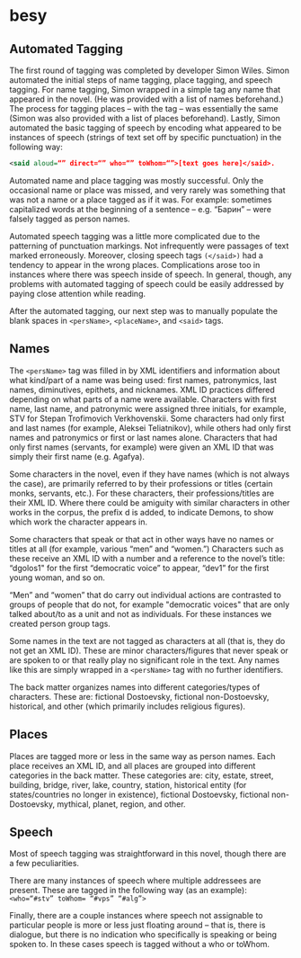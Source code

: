 # besy

## Automated Tagging

The first round of tagging was completed by developer Simon Wiles. Simon automated the initial steps of name tagging, place tagging, and speech tagging. For name tagging, Simon wrapped in a simple <persName> tag any name that appeared in the novel. (He was provided with a list of names beforehand.) The process for tagging places – with the <placeName> tag – was essentially the same (Simon was also provided with a list of places beforehand). Lastly, Simon automated the basic tagging of speech by encoding what appeared to be instances of speech (strings of text set off by specific punctuation) in the following way: 

```xml
<said aloud=“” direct=“” who=“” toWhom=“”>[text goes here]</said>.
```

Automated name and place tagging was mostly successful. Only the occasional name or place was missed, and very rarely was something that was not a name or a place tagged as if it was. For example: sometimes capitalized words at the beginning of a sentence – e.g. “Барин” – were falsely tagged as person names.

Automated speech tagging was a little more complicated due to the patterning of punctuation markings. Not infrequently were passages of text marked erroneously. Moreover, closing speech tags ```(</said>)``` had a tendency to appear in the wrong places. Complications arose too in instances where there was speech inside of speech. In general, though, any problems with automated tagging of speech could be easily addressed by paying close attention while reading. 

After the automated tagging, our next step was to manually populate the blank spaces in ```<persName>```, ```<placeName>```, and ```<said>``` tags.

## Names

The ```<persName>``` tag was filled in by XML identifiers and information about what kind/part of a name was being used: first names, patronymics, last names, diminutives, epithets, and nicknames. XML ID practices differed depending on what parts of a name were available. Characters with first name, last name, and patronymic were assigned three initials, for example, STV for Stepan Trofimovich Verkhovenskii. Some characters had only first and last names (for example, Aleksei Teliatnikov), while others had only first names and patronymics or first or last names alone. Characters that had only first names (servants, for example) were given an XML ID that was simply their first name (e.g. Agafya). 

Some characters in the novel, even if they have names (which is not always the case), are primarily referred to by their professions or titles (certain monks, servants, etc.). For these characters, their professions/titles are their XML ID. Where there could be amiguity with similar characters in other works in the corpus, the prefix d is added, to indicate Demons, to show which work the character appears in. 

Some characters that speak or that act in other ways have no names or titles at all (for example, various “men” and “women.”) Characters such as these receive an XML ID with a number and a reference to the novel’s title: “dgolos1" for the first “democratic voice” to appear, “dev1” for the first young woman, and so on.

“Men” and “women” that do carry out individual actions are contrasted to groups of people that do not, for example "democratic voices" that are only talked about/to as a unit and not as individuals. For these instances we created person group tags. 

Some names in the text are not tagged as characters at all (that is, they do not get an XML ID). These are minor characters/figures that never speak or are spoken to or that really play no significant role in the text. Any names like this are simply wrapped in a ```<persName>``` tag with no further identifiers. 

The back matter organizes names into different categories/types of characters. These are: fictional Dostoevsky, fictional non-Dostoevsky, historical, and other (which primarily includes religious figures). 

## Places

Places are tagged more or less in the same way as person names. Each place receives an XML ID, and all places are grouped into different categories in the back matter. These categories are: city, estate, street, building, bridge, river, lake, country, station, historical entity (for states/countries no longer in existence), fictional Dostoevsky, fictional non-Dostoevsky, mythical, planet, region, and other. 

## Speech

Most of speech tagging was straightforward in this novel, though there are a few peculiarities. 

There are many instances of speech where multiple addressees are present. These are tagged in the following way (as an example): ```<who=“#stv” toWhom= “#vps” “#alg”>```

Finally, there are a couple instances where speech not assignable to particular people is more or less just floating around – that is, there is dialogue, but there is no indication who specifically is speaking or being spoken to. In these cases speech is tagged without a who or toWhom. 

 
